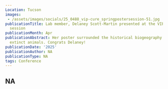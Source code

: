 ```yaml
---
Location: Tucson
images:   
 - /assets/images/socials/25_0488_vip-cure_springpostersession-51.jpg
publicationTitle: Lab member, Delaney Scott-Martin presented at the VIP-CURE poster
  session
publicationMonth: Apr
publicationAbstract: Her poster surrounded the historical biogeography of recently
  extinct animals. Congrats Delaney!
publicationDate: '2025'
publicationAuthor: NA
publicationType: NA
tags: Conference
---
```


NA
---
